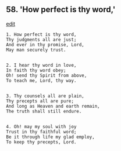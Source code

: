 
## 58.  'How perfect is thy word,'
[edit](https://docs.google.com/document/d/1XJFkNSS%2DY_hnUlxpPwjeAOSeORbL3R6b/edit?mode=html)



    1. How perfect is thy word,
    Thy judgments all are just;
    And ever in thy promise, Lord,
    May man securely trust.


    2. I hear thy word in love,
    In faith thy word obey;
    Oh! send thy Spirit from above,
    To teach me, Lord, thy way.


    3. Thy counsels all are plain,
    Thy precepts all are pure;
    And long as Heaven and earth remain,
    The truth shall still endure.


    4. Oh! may my soul with joy
    Trust in thy faithful word;
    Be it through life my glad employ,
    To keep thy precepts, Lord.

